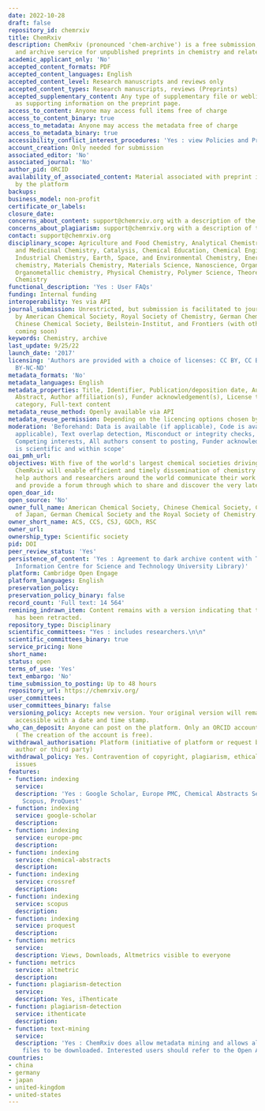 ```yaml
---
date: 2022-10-28
draft: false
repository_id: chemrxiv
title: ChemRxiv
description: ChemRxiv (pronounced 'chem-archive') is a free submission, distribution
  and archive service for unpublished preprints in chemistry and related areas.
academic_applicant_only: 'No'
accepted_content_formats: PDF
accepted_content_languages: English
accepted_content_level: Research manuscripts and reviews only
accepted_content_types: Research manuscripts, reviews (Preprints)
accepted_supplementary_content: Any type of supplementary file or weblink can be associated
  as supporting information on the preprint page.
access_to_content: Anyone may access full items free of charge
access_to_content_binary: true
access_to_metadata: Anyone may access the metadata free of charge
access_to_metadata_binary: true
accessibility_conflict_interest_procedures: 'Yes : view Policies and Procedures'
account_creation: Only needed for submission
associated_editor: 'No'
associated_journal: 'No'
author_pid: ORCID
availability_of_associated_content: Material associated with preprint is hosted also
  by the platform
backups:
business_model: non-profit
certificate_or_labels:
closure_date:
concerns_about_content: support@chemrxiv.org with a description of the concern
concerns_about_plagiarism: support@chemrxiv.org with a description of the concern
contact: support@chemrxiv.org
disciplinary_scope: Agriculture and Food Chemistry, Analytical Chemistry, Biological
  and Medicinal Chemistry, Catalysis, Chemical Education, Chemical Engineering and
  Industrial Chemistry, Earth, Space, and Environmental Chemistry, Energy, Inorganic
  chemistry, Materials Chemistry, Materials Science, Nanoscience, Organic chemistry,
  Organometallic chemistry, Physical Chemistry, Polymer Science, Theoretical and Computational
  Chemistry
functional_description: 'Yes : User FAQs'
funding: Internal funding
interoperability: Yes via API
journal_submission: Unrestricted, but submission is facilitated to journals published
  by American Chemical Society, Royal Society of Chemistry, German Chemical Society,
  Chinese Chemical Society, Beilstein-Institut, and Frontiers (with other publishers
  coming soon)
keywords: Chemistry, archive
last_update: 9/25/22
launch_date: '2017'
licensing: 'Authors are provided with a choice of licenses: CC BY, CC BY-NC, and CC
  BY-NC-ND'
metadata_formats: 'No'
metadata_languages: English
metadata_properties: Title, Identifier, Publication/deposition date, Author name(s),
  Abstract, Author affiliation(s), Funder acknowledgement(s), License type(s), Subject
  category, Full-text content
metadata_reuse_method: Openly available via API
metadata_reuse_permission: Depending on the licencing options chosen by the author
moderation: 'Beforehand: Data is available (if applicable), Code is available (if
  applicable), Text overlap detection, Misconduct or integrity checks, Ethical compliance,
  Competing interests, All authors consent to posting, Funder acknowledgement, Content
  is scientific and within scope'
oai_pmh_url:
objectives: With five of the world's largest chemical societies driving its development,
  ChemRxiv will enable efficient and timely dissemination of chemistry knowledge,
  help authors and researchers around the world communicate their work across disciplines,
  and provide a forum through which to share and discover the very latest findings.
open_doar_id:
open_source: 'No'
owner_full_name: American Chemical Society, Chinese Chemical Society, Chemical Society
  of Japan, German Chemical Society and the Royal Society of Chemistry.
owner_short_name: ACS, CCS, CSJ, GDCh, RSC
owner_url:
ownership_type: Scientific society
pid: DOI
peer_review_status: 'Yes'
persistence_of_content: 'Yes : Agreement to dark archive content with TIB (Leibniz
  Information Centre for Science and Technology University Library)'
platform: Cambridge Open Engage
platform_languages: English
preservation_policy:
preservation_policy_binary: false
record_count: 'Full text: 14 564'
remining_indrawn_item: Content remains with a version indicating that the content
  has been retracted.
repository_type: Disciplinary
scientific_committees: "Yes : includes researchers.\n\n"
scientific_committees_binary: true
service_pricing: None
short_name:
status: open
terms_of_use: 'Yes'
text_embargo: 'No'
time_submission_to_posting: Up to 48 hours
repository_url: https://chemrxiv.org/
user_committees:
user_committees_binary: false
versioning_policy: Accepts new version. Your original version will remain publicly
  accessible with a date and time stamp.
who_can_deposit: Anyone can post on the platform. Only an ORCID account is required
  ( The creation of the account is free).
withdrawal_authorisation: Platform (initiative of platform or request by submitting
  author or third party)
withdrawal_policy: Yes. Contravention of copyright, plagiarism, ethical and legal
  issues
features:
- function: indexing
  service:
  description: 'Yes : Google Scholar, Europe PMC, Chemical Abstracts Services, CrossRef,
    Scopus, ProQuest'
- function: indexing
  service: google-scholar
  description:
- function: indexing
  service: europe-pmc
  description:
- function: indexing
  service: chemical-abstracts
  description:
- function: indexing
  service: crossref
  description:
- function: indexing
  service: scopus
  description:
- function: indexing
  service: proquest
  description:
- function: metrics
  service:
  description: Views, Downloads, Altmetrics visible to everyone
- function: metrics
  service: altmetric
  description:
- function: plagiarism-detection
  service:
  description: Yes, iThenticate
- function: plagiarism-detection
  service: ithenticate
  description:
- function: text-mining
  service:
  description: 'Yes : ChemRxiv does allow metadata mining and allows all associated
    files to be downloaded. Interested users should refer to the Open API documentation.'
countries:
- china
- germany
- japan
- united-kingdom
- united-states
---
```



